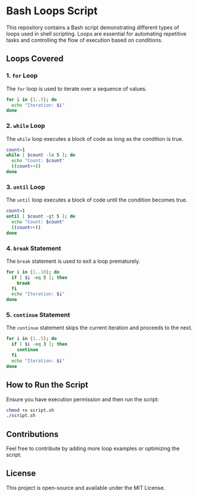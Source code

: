 # Bash Loops Script

This repository contains a Bash script demonstrating different types of loops used in shell scripting. Loops are essential for automating repetitive tasks and controlling the flow of execution based on conditions.

## Loops Covered

### 1. `for` Loop
The `for` loop is used to iterate over a sequence of values.
```bash
for i in {1..5}; do
  echo "Iteration: $i"
done
```

### 2. `while` Loop
The `while` loop executes a block of code as long as the condition is true.
```bash
count=1
while [ $count -le 5 ]; do
  echo "Count: $count"
  ((count++))
done
```

### 3. `until` Loop
The `until` loop executes a block of code until the condition becomes true.
```bash
count=1
until [ $count -gt 5 ]; do
  echo "Count: $count"
  ((count++))
done
```

### 4. `break` Statement
The `break` statement is used to exit a loop prematurely.
```bash
for i in {1..10}; do
  if [ $i -eq 5 ]; then
    break
  fi
  echo "Iteration: $i"
done
```

### 5. `continue` Statement
The `continue` statement skips the current iteration and proceeds to the next.
```bash
for i in {1..5}; do
  if [ $i -eq 3 ]; then
    continue
  fi
  echo "Iteration: $i"
done
```

## How to Run the Script
Ensure you have execution permission and then run the script:
```bash
chmod +x script.sh
./script.sh
```

## Contributions
Feel free to contribute by adding more loop examples or optimizing the script.

## License
This project is open-source and available under the MIT License.

